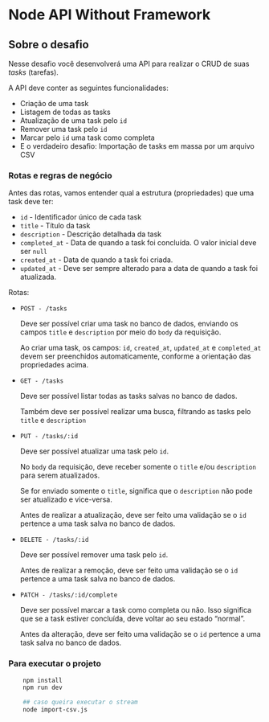 # Node API Without Framework

## Sobre o desafio

Nesse desafio você desenvolverá uma API para realizar o CRUD de suas *tasks* (tarefas).

A API deve conter as seguintes funcionalidades:

- Criação de uma task
- Listagem de todas as tasks
- Atualização de uma task pelo `id`
- Remover uma task pelo `id`
- Marcar pelo `id` uma task como completa
- E o verdadeiro desafio: Importação de tasks em massa por um arquivo CSV

### Rotas e regras de negócio

Antes das rotas, vamos entender qual a estrutura (propriedades) que uma task deve ter:

- `id` - Identificador único de cada task
- `title` - Título da task
- `description` - Descrição detalhada da task
- `completed_at` - Data de quando a task foi concluída. O valor inicial deve ser `null`
- `created_at` - Data de quando a task foi criada.
- `updated_at` - Deve ser sempre alterado para a data de quando a task foi atualizada.

Rotas:

- `POST - /tasks`

    Deve ser possível criar uma task no banco de dados, enviando os campos `title` e `description` por meio do `body` da requisição.

    Ao criar uma task, os campos: `id`, `created_at`, `updated_at` e `completed_at` devem ser preenchidos automaticamente, conforme a orientação das propriedades acima.

- `GET - /tasks`

    Deve ser possível listar todas as tasks salvas no banco de dados.

    Também deve ser possível realizar uma busca, filtrando as tasks pelo `title` e `description`

- `PUT - /tasks/:id`

    Deve ser possível atualizar uma task pelo `id`.

    No `body` da requisição, deve receber somente o `title` e/ou `description` para serem atualizados.

    Se for enviado somente o `title`, significa que o `description` não pode ser atualizado e vice-versa.

    Antes de realizar a atualização, deve ser feito uma validação se o `id` pertence a uma task salva no banco de dados.

- `DELETE - /tasks/:id`

    Deve ser possível remover uma task pelo `id`.

    Antes de realizar a remoção, deve ser feito uma validação se o `id` pertence a uma task salva no banco de dados.

- `PATCH - /tasks/:id/complete`

    Deve ser possível marcar a task como completa ou não. Isso significa que se a task estiver concluída, deve voltar ao seu estado “normal”.

    Antes da alteração, deve ser feito uma validação se o `id` pertence a uma task salva no banco de dados.

### Para executar o projeto

```bash
    npm install
    npm run dev

    ## caso queira executar o stream
    node import-csv.js
```
